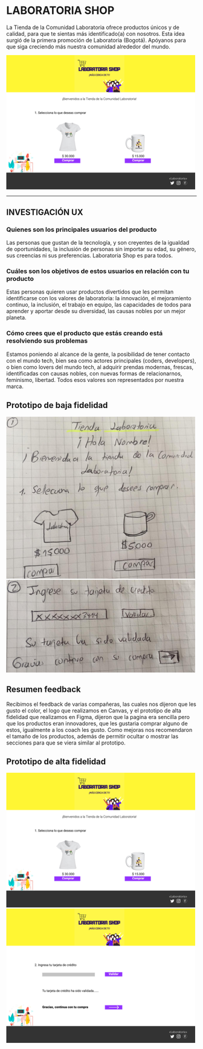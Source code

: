 # LABORATORIA SHOP

La Tienda de la Comunidad Laboratoria ofrece productos únicos y de calidad, para que te sientas más identificado(a) con nosotros. Esta idea surgió de la primera promoción de Laboratoria (Bogotá). Apóyanos para que siga creciendo más nuestra comunidad alrededor del mundo.

<img src= "https://github.com/Claraescobar123/BOG001-card-validation/blob/blarteagar-patch-1/src/imagenes/Prototipo_alta_fidelidad1.png" width="500" />

***

## INVESTIGACIÓN UX

### Quienes son los principales usuarios del producto
Las personas que gustan de la tecnología, y son creyentes de la igualdad de oportunidades, la inclusión de personas sin importar su edad, su género, sus creencias ni sus preferencias. Laboratoria Shop es para todos.

### Cuáles son los objetivos de estos usuarios en relación con tu producto
Estas personas quieren usar productos divertidos que les permitan identificarse con los valores de laboratoria: la innovación, el mejoramiento continuo, la inclusión, el trabajo en equipo, las capacidades de todos para aprender y aportar desde su diversidad, las causas nobles por un mejor planeta.

### Cómo crees que el producto que estás creando está resolviendo sus problemas
Estamos poniendo al alcance de la gente, la posibilidad de tener contacto con el mundo tech, bien sea como actores principales (coders, developers), o bien como lovers del mundo tech, al adquirir prendas modernas, frescas, identificadas con causas nobles, con nuevas formas de relacionarnos, feminismo, libertad. Todos esos valores son representados por nuestra marca.

## Prototipo de baja fidelidad

<img src= "https://github.com/Claraescobar123/BOG001-card-validation/blob/blarteagar-patch-1/src/imagenes/Prototipo_baja_fidelidad1.jpeg" width = "500"/>

<img src= "https://github.com/Claraescobar123/BOG001-card-validation/blob/blarteagar-patch-1/src/imagenes/Prototipo_baja_fidelidad2.jpeg" width = "500"/>

## Resumen feedback

Recibimos el feedback de varias compañeras, las cuales nos dijeron que les gusto el color, el logo que realizamos en Canvas, y el prototipo de alta fidelidad que realizamos en Figma, dijeron que la pagina era sencilla pero que los productos eran innovadores, que les gustaria comprar alguno de estos, igualmente a los coach les gusto. Como mejoras nos recomendaron el tamaño de los productos, además de permitir ocultar o mostrar las secciones para que se viera similar al prototipo.

## Prototipo de alta fidelidad

<img src= "https://github.com/Claraescobar123/BOG001-card-validation/blob/blarteagar-patch-1/src/imagenes/Prototipo_alta_fidelidad1.png" width = "500"/>

<img src= "https://github.com/Claraescobar123/BOG001-card-validation/blob/blarteagar-patch-1/src/imagenes/Prototipo_alta_fidelidad2.png" width = "500"/>



